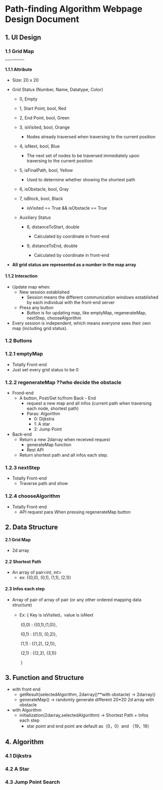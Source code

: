 # Path-finding Algorithm Webpage Design Document

## 1. UI Design

### 1.1 Grid Map

<img src="/Users/zhaoxiaofeng/Library/Application Support/typora-user-images/image-20241111124123442.png" alt="image-20241111124123442" style="zoom:33%;" />

#### 1.1.1 Attribute

- Size: 20 x 20

- Grid Status (Number, Name, Datatype, Color) 

  - 0, Empty

  - 1, Start Point, bool, Red

  - 2, End Point, bool, Green

  - 3, isVisited, bool, Orange

    - Nodes already traversed when traversing to the current position

  - 4, isNext, bool, Blue

    - The next set of nodes to be traversed immediately upon traversing to the current position

  - 5, isFinalPath, bool, Yellow

    - Used to determine whether showing the shortest path

  - 6, isObstacle, bool, Gray

  - 7, isBlock, bool, Black

    - isVisited == True && isObstacle == True

  - Auxiliary Status

    - 8, distanceToStart, double
      - Calculated by coordinate in front-end

    - 9, distanceToEnd, double
      - Calculated by coordinate in front-end

- **All grid status are represented as a number in the map array**

  

#### 1.1.2 Interaction

- Update map when:
  - New session established 
    - Session means the different communication windows established by each individual with the front-end server
  - Press any button
    - Button is for updating map, like emptyMap, regenerateMap, nextStep, chooseAlgorithm
- Every session is independent, which means everyone sees their own map (including grid status).



### 1.2 Buttons

### 1.2.1 emptyMap

- Totally Front-end
- Just set every grid status to be 0

### 1.2.2 regenerateMap ??who decide the obstacle

- Frond-end
  - A button, Post/Get to/from Back - End
    - request a new map and all infos (current path when traversing each node, shortest path)
    - Paras: Algoirthm
      - 0: Dijkstra
      - 1: A star
      - 2: Jump Point
- Back-end
  - Return a new 2darray when received request
    - generateMap function
    - Rest API
  - Return shortest path and all infos each step.

### 1.2.3 nextStep 

- Totally Front-end
  - Traverse path and show

### 1.2.4 chooseAlgorithm

- Totally Front-end
  - API request para When pressing regenerateMap button



## 2. Data Structure

#### 2.1 Grid Map

- 2d array

#### 2.2 Shortest Path

- An array of pair<int, int>
  - ex: {(0,0), (0,1), (1,1), (2,1)}

#### 2.3 Infos each step

- Array of pair of array of pair (or any other ordered mapping data structure)

  - Ex: { Key is isVisited，value is isNext

    ​	(0,0) : {(0,1),(1,0)},   

    ​	(0,1) : {(1,1), (0,2)},

    ​	(1,1) : {(1,2), (2,1)},

    ​	(2,1) : {(2,2), (3,1)}

    ​	}
  
## 3. Function and Structure
- with front end
  - getResult(selectedAlgorithm, 2darray()**with obstacle) -> 2darray()
  - generateMap() -> randomly generate different 20*20 2d array with obstacle
- with Algorithm
  - initialization(2darray,selectedAlgorithm) -> Shortest Path + Infos each step
    - star point and end point are default as（0，0）and （19，19）
## 4. Algorithm

### 4.1 Dijkstra

### 4.2 A Star

### 4.3 Jump Point Search

